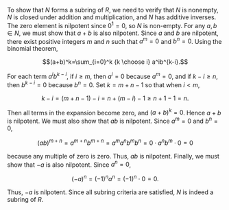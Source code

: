 To show that $N$ forms a subring of $R$, we need to verify that $N$ is nonempty, $N$ is closed under addition and multiplication, and $N$ has additive inverses. The zero element is nilpotent since $0^1=0$, so $N$ is non-empty. For any $a,b\in N$, we must show that $a+b$ is also nilpotent. Since $a$ and $b$ are nilpotent, there exist positive integers $m$ and $n$ such that $a^m=0$ and $b^n=0$. Using the binomial theorem,

$$(a+b)^k=\sum_{i=0}^k {k \choose i} a^ib^{k-i}.$$

For each term $a^i b^{k-i}$, if $i\geq m$, then $a^i=0$ because $a^m=0$, and if $k-i\geq n$, then $b^{k-i}=0$ because $b^n=0$. Set $k=m+n-1$ so that when $i<m$,

$$k-i=(m+n-1)-i= n+(m-i)-1\geq n+1-1 = n.$$

Then all terms in the expansion become zero, and $(a+b)^k=0$. Hence $a+b$ is nilpotent. We must also show that $ab$ is nilpotent. Since $a^m=0$ and $b^n=0$, 

$$(ab)^{m+n}=a^{m+n}b^{m+n}=a^ma^nb^mb^n=0\cdot a^nb^m\cdot 0=0$$

because any multiple of zero is zero. Thus, $ab$ is nilpotent. Finally, we must show that $-a$ is also nilpotent. Since $a^n=0$,

$$(-a)^n=(-1)^n a^n=(-1)^n\cdot 0=0.$$

Thus, $-a$ is nilpotent. Since all subring criteria are satisfied, $N$ is indeed a subring of $R$.


